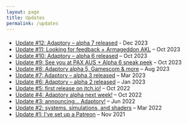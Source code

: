 ```yaml
---
layout: page
title: Updates
permalink: /updates
---
```


<!-- MailerLite Universal -->
<script>
(function(m,a,i,l,e,r){ m['MailerLiteObject']=e;function f(){
var c={ a:arguments,q:[]};var r=this.push(c);return "number"!=typeof r?r:f.bind(c.q);}
f.q=f.q||[];m[e]=m[e]||f.bind(f.q);m[e].q=m[e].q||f.q;r=a.createElement(i);
var _=a.getElementsByTagName(i)[0];r.async=1;r.src=l+'?v'+(~~(new Date().getTime()/1000000));
_.parentNode.insertBefore(r,_);})(window, document, 'script', 'https://static.mailerlite.com/js/universal.js', 'ml');

var ml_account = ml('accounts', '3560492', 'g7v9u8q1h0', 'load');
</script>
<!-- End MailerLite Universal -->

<div class="ml-form-center" style="margin-bottom:20px;">
  <div class="ml-form-embed"
    data-account="3560492:g7v9u8q1h0"
    data-form="5731170:h7x5k6">
  </div>
</div>

- [Update #12: Adaptory – alpha 7 released](https://app.mailerlite.com/s5l2f6k2e6) - Dec 2023
- [Update #11: Looking for feedback + Armageddon AKL](https://app.mailerlite.com/k2h1i1b3n0) – Oct 2023
- [Update #10: Adaptory – alpha 6 released](https://app.mailerlite.com/j0b5z1w7m2) – Oct 2023
- [Update #9: See you at PAX AUS + Alpha 6 sneak peek](https://app.mailerlite.com/t1l0m7n5i9) – Oct 2023
- [Update #8: Adaptory alpha 5, Gamescom & more](https://app.mailerlite.com/r5q7z4u2f4) – Aug 2023
- [Update #7: Adaptory – alpha 3 released](https://app.mailerlite.com/b4b2x1o9k6) – Mar 2023
- [Update #6: Adaptory – alpha 2 released](https://app.mailerlite.com/q3m8o9w7t6) – Jan 2023
- [Update #5: first release on itch.io!](https://app.mailerlite.com/d3e6z6s1w4) – Oct 2022
- [Update #4: Adaptory alpha next week!](https://app.mailerlite.com/d0e4a1d4n3) – Oct 2022
- [Update #3: announcing... Adaptory!](https://app.mailerlite.com/j9j6u5f7e1) – Jun 2022
- [Update #2: systems, simulations, and shaders](https://app.mailerlite.com/r2b8j7w3d2) – Mar 2022
- [Update #1: I've set up a Patreon](https://app.mailerlite.com/v1f0t1) – Nov 2021
